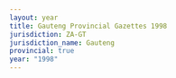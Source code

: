 ```yaml
---
layout: year
title: Gauteng Provincial Gazettes 1998
jurisdiction: ZA-GT
jurisdiction_name: Gauteng
provincial: true
year: "1998"
---
```

